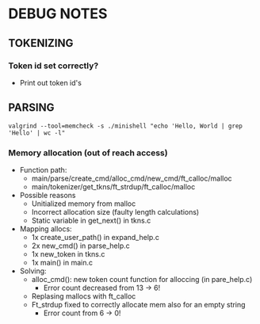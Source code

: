 # DEBUG NOTES

## TOKENIZING
### Token id set correctly?
* Print out token id's

## PARSING
`valgrind --tool=memcheck -s ./minishell "echo 'Hello, World | grep 'Hello' | wc -l"`

### Memory allocation (out of reach access)
* Function path:
  * main/parse/create_cmd/alloc_cmd/new_cmd/ft_calloc/malloc
  * main/tokenizer/get_tkns/ft_strdup/ft_calloc/malloc
* Possible reasons
  * Unitialized memory from malloc
  * Incorrect allocation size (faulty length calculations)
  * Static variable in get_next() in tkns.c
* Mapping allocs:
  * 1x create_user_path() in expand_help.c
  * 2x new_cmd() in parse_help.c
  * 1x new_token in tkns.c
  * 1x main() in main.c
* Solving:
  * alloc_cmd(): new token count function for alloccing (in pare_help.c)
    * Error count decreased from 13 -> 6!
  * Replasing mallocs with ft_calloc
  * Ft_strdup fixed to correctly allocate mem also for an empty string
    * Error count from 6 -> 0!